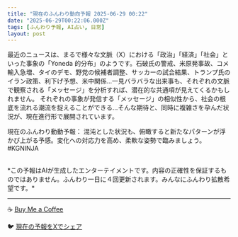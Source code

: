 ```yaml
---
title: "現在のふんわり動向予報 2025-06-29 00:22"
date: "2025-06-29T00:22:06.000Z"
tags: [ふんわり予報, AI占い, 日常]
layout: post
---
```


最近のニュースは、まるで様々な文脈（X）における「政治」「経済」「社会」といった事象の「Yoneda 的分布」のようです。石破氏の警戒、米原発事故、コメ輸入急増、タイのデモ、野党の候補者調整、サッカーの試合結果、トランプ氏のイラン政策、利下げ予想、米中関係…一見バラバラな出来事も、それぞれの文脈で観察される「メッセージ」を分析すれば、潜在的な共通項が見えてくるかもしれません。  それぞれの事象が発信する「メッセージ」の相似性から、社会の根底を流れる潮流を捉えることができる…そんな期待と、同時に複雑さを孕んだ状況が、現在進行形で展開されています。

現在のふんわり動動予報：
混沌とした状況も、俯瞰すると新たなパターンが浮かび上がる予感。変化への対応力を高め、柔軟な姿勢で臨みましょう。#KGNINJA

<br>
*この予報はAIが生成したエンターテイメントです。内容の正確性を保証するものではありません。ふんわり一日に４回更新されます。みんなにふんわり拡散希望です。*

---
☕️ [Buy Me a Coffee](https://www.buymeacoffee.com/kgninja)

🐦 [現在の予報をXでシェア](https://twitter.com/intent/tweet?text=%E7%8F%BE%E5%9C%A8%E3%81%AE%E3%81%B5%E3%82%93%E3%82%8F%E3%82%8A%E4%BA%88%E5%A0%B1%3A%20%E3%80%8C%E6%9C%80%E8%BF%91%E3%81%AE%E3%83%8B%E3%83%A5%E3%83%BC%E3%82%B9%E3%81%AF%E3%80%81%E3%81%BE%E3%82%8B%E3%81%A7%E6%A7%98%E3%80%85%E3%81%AA%E6%96%87%E8%84%88%EF%BC%88X%EF%BC%89%E3%81%AB%E3%81%8A%E3%81%91%E3%82%8B%E3%80%8C%E6%94%BF%E6%B2%BB%E3%80%8D%E3%80%8C%E7%B5%8C%E6%B8%88%E3%80%8D%E3%80%8C%E7%A4%BE%E4%BC%9A%E3%80%8D%E3%81%A8%E3%81%84%E3%81%A3%E3%81%9F%E4%BA%8B%E8%B1%A1%E3%81%AE%E3%80%8CYoneda%20%E7%9A%84%E5%88%86%E5%B8%83%E3%80%8D%E3%81%AE%E3%82%88%E3%81%86%E3%81%A7%E3%81%99%E3%80%82%E3%80%8D%23KGNINJA%20%E7%B6%9A%E3%81%8D%E3%81%AF%E3%83%96%E3%83%AD%E3%82%B0%E3%81%A7%EF%BC%81%F0%9F%91%87&url=https%3A%2F%2Fkg-ninja.github.io%2FFunwariyoso%2F)
